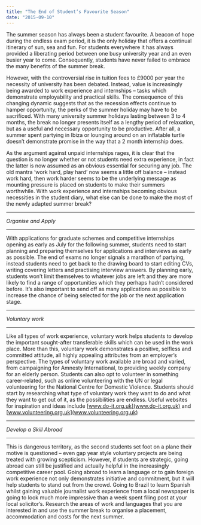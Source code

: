 ```yaml
---
title: "The End of Student’s Favourite Season"
date: "2015-09-10"
---
```


The summer season has always been a student favourite. A beacon of hope during the endless exam period, it is the only holiday that offers a continual itinerary of sun, sea and fun. For students everywhere it has always provided a liberating period between one busy university year and an even busier year to come. Consequently, students have never failed to embrace the many benefits of the summer break.

However, with the controversial rise in tuition fees to £9000 per year the necessity of university has been debated. Instead, value is increasingly being awarded to work experience and internships – tasks which demonstrate employability and practical skills. The consequence of this changing dynamic suggests that as the recession effects continue to hamper opportunity, the perks of the summer holiday may have to be sacrificed. With many university summer holidays lasting between 3 to 4 months, the break no longer presents itself as a lengthy period of relaxation, but as a useful and necessary opportunity to be productive. After all, a summer spent partying in Ibiza or lounging around on an inflatable turtle doesn’t demonstrate promise in the way that a 2 month internship does. 

As the argument against unpaid internships rages, it is clear that the question is no longer whether or not students need extra experience, in fact the latter is now assumed as an obvious essential for securing any job. The old mantra ‘work hard, play hard’ now seems a little off balance – instead work hard, then work harder seems to be the underlying message as mounting pressure is placed on students to make their summers worthwhile. With work experience and internships becoming obvious necessities in the student diary, what else can be done to make the most of the newly adapted summer break?


___

_Organise and Apply_

___

With applications for graduate schemes and competitive internships opening as early as July for the following summer, students need to start planning and preparing themselves for applications and interviews as early as possible. The end of exams no longer signals a marathon of partying, instead students need to get back to the drawing board to start editing CVs, writing covering letters and practising interview answers. By planning early, students won’t limit themselves to whatever jobs are left and they are more likely to find a range of opportunities which they perhaps hadn’t considered before. It’s also important to send off as many applications as possible to increase the chance of being selected for the job or the next application stage. 

___

_Voluntary work_

___

Like all types of work experience, voluntary work helps students to develop the important sought-after transferable skills which can be used in the work place. More than this, voluntary work demonstrates a positive, selfless and committed attitude, all highly appealing attributes from an employer’s perspective. The types of voluntary work available are broad and varied, from campaigning for Amnesty International, to providing weekly company for an elderly person. Students can also opt to volunteer in something career-related, such as online volunteering with the UN or legal volunteering for the National Centre for Domestic Violence. Students should start by researching what type of voluntary work they want to do and what they want to get out of it, as the possibilities are endless. Useful websites for inspiration and ideas include [www.do-it.org.uk](www.do-it.org.uk) and [www.volunteering.org.uk](www.volunteering.org.uk)

___

_Develop a Skill Abroad_

___

This is dangerous territory, as the second students set foot on a plane their motive is questioned – even gap year style voluntary projects are being treated with growing scepticism. However, if students are strategic, going abroad can still be justified and actually helpful in the increasingly competitive career pool. Going abroad to learn a language or to gain foreign work experience not only demonstrates initiative and commitment, but it will help students to stand out from the crowd. Going to Brazil to learn Spanish whilst gaining valuable journalist work experience from a local newspaper is going to look much more impressive than a week spent filing post at your local solicitor’s. Research the areas of work and languages that you are interested in and use the summer break to organise a placement, accommodation and costs for the next summer. 